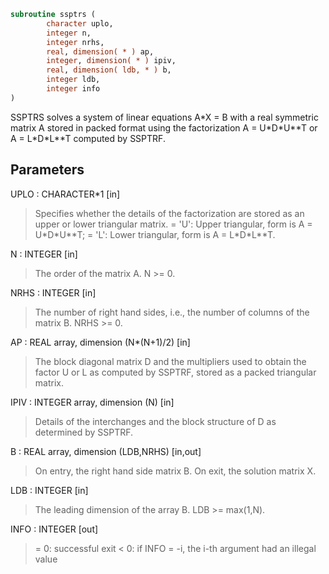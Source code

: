 ```fortran
subroutine ssptrs (
        character uplo,
        integer n,
        integer nrhs,
        real, dimension( * ) ap,
        integer, dimension( * ) ipiv,
        real, dimension( ldb, * ) b,
        integer ldb,
        integer info
)
```

SSPTRS solves a system of linear equations A\*X = B with a real
symmetric matrix A stored in packed format using the factorization
A = U\*D\*U\*\*T or A = L\*D\*L\*\*T computed by SSPTRF.

## Parameters
UPLO : CHARACTER\*1 [in]
> Specifies whether the details of the factorization are stored
> as an upper or lower triangular matrix.
> = 'U':  Upper triangular, form is A = U\*D\*U\*\*T;
> = 'L':  Lower triangular, form is A = L\*D\*L\*\*T.

N : INTEGER [in]
> The order of the matrix A.  N >= 0.

NRHS : INTEGER [in]
> The number of right hand sides, i.e., the number of columns
> of the matrix B.  NRHS >= 0.

AP : REAL array, dimension (N\*(N+1)/2) [in]
> The block diagonal matrix D and the multipliers used to
> obtain the factor U or L as computed by SSPTRF, stored as a
> packed triangular matrix.

IPIV : INTEGER array, dimension (N) [in]
> Details of the interchanges and the block structure of D
> as determined by SSPTRF.

B : REAL array, dimension (LDB,NRHS) [in,out]
> On entry, the right hand side matrix B.
> On exit, the solution matrix X.

LDB : INTEGER [in]
> The leading dimension of the array B.  LDB >= max(1,N).

INFO : INTEGER [out]
> = 0:  successful exit
> < 0: if INFO = -i, the i-th argument had an illegal value
